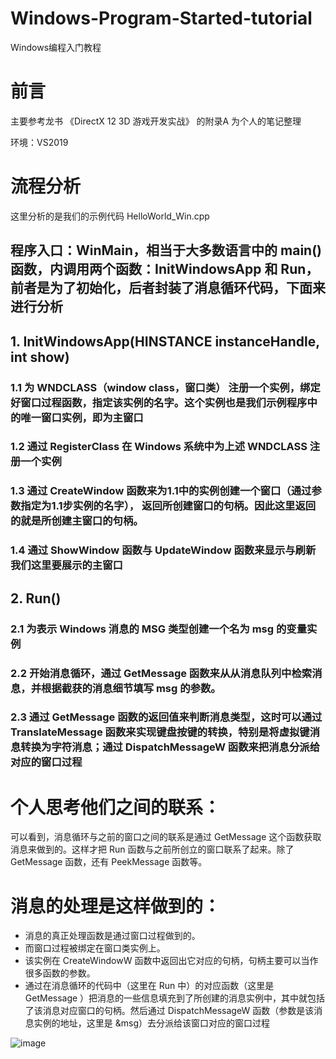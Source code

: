 # Windows-Program-Started-tutorial
Windows编程入门教程

# 前言
主要参考龙书 《DirectX 12 3D 游戏开发实战》 的附录A
为个人的笔记整理

环境：VS2019

# 流程分析
这里分析的是我们的示例代码 HelloWorld_Win.cpp

## 程序入口：WinMain，相当于大多数语言中的 main() 函数，内调用两个函数：InitWindowsApp 和 Run，前者是为了初始化，后者封装了消息循环代码，下面来进行分析

## 1. InitWindowsApp(HINSTANCE instanceHandle, int show)
### 1.1 为 WNDCLASS（window class，窗口类） 注册一个实例，绑定好窗口过程函数，指定该实例的名字。这个实例也是我们示例程序中的唯一窗口实例，即为主窗口
### 1.2 通过 RegisterClass 在 Windows 系统中为上述 WNDCLASS 注册一个实例
### 1.3 通过 CreateWindow 函数来为1.1中的实例创建一个窗口（通过参数指定为1.1步实例的名字）， 返回所创建窗口的句柄。因此这里返回的就是所创建主窗口的句柄。
### 1.4 通过 ShowWindow 函数与 UpdateWindow 函数来显示与刷新我们这里要展示的主窗口
## 2. Run()
### 2.1 为表示 Windows 消息的 MSG 类型创建一个名为 msg 的变量实例
### 2.2 开始消息循环，通过 GetMessage 函数来从从消息队列中检索消息，并根据截获的消息细节填写 msg 的参数。
### 2.3 通过 GetMessage 函数的返回值来判断消息类型，这时可以通过 TranslateMessage 函数来实现键盘按键的转换，特别是将虚拟键消息转换为字符消息；通过 DispatchMessageW 函数来把消息分派给对应的窗口过程

# 个人思考他们之间的联系：
可以看到，消息循环与之前的窗口之间的联系是通过 GetMessage 这个函数获取消息来做到的。这样才把 Run 函数与之前所创立的窗口联系了起来。除了 GetMessage 函数，还有 PeekMessage 函数等。

# 消息的处理是这样做到的：
- 消息的真正处理函数是通过窗口过程做到的。
- 而窗口过程被绑定在窗口类实例上。
- 该实例在 CreateWindowW 函数中返回出它对应的句柄，句柄主要可以当作很多函数的参数。
- 通过在消息循环的代码中（这里在 Run 中）的对应函数（这里是 GetMessage ）把消息的一些信息填充到了所创建的消息实例中，其中就包括了该消息对应窗口的句柄。然后通过 DispatchMessageW 函数（参数是该消息实例的地址，这里是 &msg）去分派给该窗口对应的窗口过程

![image](https://user-images.githubusercontent.com/60227429/150677952-ef088df3-3254-480b-92cb-53e533b17915.png)


